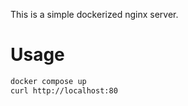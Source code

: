 This is a simple dockerized nginx server. 

# Usage

```bash
docker compose up
curl http://localhost:80
```
